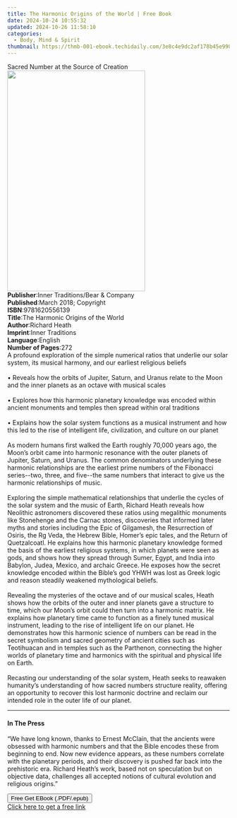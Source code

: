 ```yaml
---
title: The Harmonic Origins of the World | Free Book
date: 2024-10-24 10:55:32
updated: 2024-10-26 11:58:10
categories:
  - Body, Mind & Spirit
thumbnail: https://thmb-001-ebook.techidaily.com/3e8c4e9dc2af178b45e990d9999424be808357b4510942c781f50c75b914a1e5.jpg
---
```

<main id="book-container">
  <div class="flex flex-col">
    <div class="book-brief flex-1 py-6 px-4 sm:p-6 md:py-10 md:px-8">
      <!-- brief-->
      <div class="book-brief-main">Sacred Number at the Source of Creation</div>
    </div>
    <div
      class="book-meta-info flex-1 grid gap-4 col-start-1 col-end-3 row-start-1 sm:mb-6 sm:grid-cols-4 lg:gap-6 lg:col-start-2 lg:row-end-6 lg:row-span-6 lg:mb-0"
    >
      <div
        class="book-meta-info-left place-content-center mt-4 p-4 text-sm leading-6 col-start-2 col-span-2 dark:text-slate-400"
      >
        <img
          class="w-full h-500 object-cover rounded-lg sm:h-255 sm:col-span-2 lg:col-span-full"
          src="https://img-001-ebook.techidaily.com/4f0ab0276c0e81a2192839ac058e7d5a7bfe4761f50913b29c57b37f8690dc1c.jpg"
          alt=""
          width="312"
          height="500"
        />
      </div>
      <div
        class="book-meta-info-right mt-2 col-start-1 row-start-2 col-span-3 self-center"
      >
        <!-- meta data  -->
        <div class="flex flex-col px-4 md:px-8">
          <div class="flex-1">
            <strong>Publisher</strong>:<span class="px-2"
              >Inner Traditions/Bear &amp; Company</span
            >
          </div>
          <div class="flex-1">
            <strong>Published</strong>:<span class="px-2"
              >March 2018; Copyright</span
            >
          </div>
          <div class="flex-1">
            <strong>ISBN</strong>:<span class="px-2">9781620556139</span>
          </div>
          <div class="flex-1">
            <strong>Title</strong>:<span class="px-2"
              >The Harmonic Origins of the World</span
            >
          </div>
          <div class="flex-1">
            <strong>Author</strong>:<span class="px-2">Richard Heath</span>
          </div>
          <div class="flex-1">
            <strong>Imprint</strong>:<span class="px-2">Inner Traditions</span>
          </div>
          <div class="flex-1">
            <strong>Language</strong>:<span class="px-2">English</span>
          </div>
          <div class="flex-1">
            <strong>Number of Pages</strong>:<span class="px-2">272</span>
          </div>
        </div>
      </div>
    </div>
    <div class="book-description flex-1 py-6 px-4 sm:p-6 md:py-10 md:px-8">
      <div class="book-description-main">
        <div accordion-content="" id="description">
          A profound exploration of the simple numerical ratios that underlie
          our solar system, its musical harmony, and our earliest religious
          beliefs <br /><br />• Reveals how the orbits of Jupiter, Saturn, and
          Uranus relate to the Moon and the inner planets as an octave with
          musical scales <br /><br />• Explores how this harmonic planetary
          knowledge was encoded within ancient monuments and temples then spread
          within oral traditions <br /><br />• Explains how the solar system
          functions as a musical instrument and how this led to the rise of
          intelligent life, civilization, and culture on our planet
          <br /><br />As modern humans first walked the Earth roughly 70,000
          years ago, the Moon’s orbit came into harmonic resonance with the
          outer planets of Jupiter, Saturn, and Uranus. The common denominators
          underlying these harmonic relationships are the earliest prime numbers
          of the Fibonacci series--two, three, and five--the same numbers that
          interact to give us the harmonic relationships of music.
          <br /><br />Exploring the simple mathematical relationships that
          underlie the cycles of the solar system and the music of Earth,
          Richard Heath reveals how Neolithic astronomers discovered these
          ratios using megalithic monuments like Stonehenge and the Carnac
          stones, discoveries that informed later myths and stories including
          the Epic of Gilgamesh, the Resurrection of Osiris, the Rg Veda, the
          Hebrew Bible, Homer’s epic tales, and the Return of Quetzalcoatl. He
          explains how this harmonic planetary knowledge formed the basis of the
          earliest religious systems, in which planets were seen as gods, and
          shows how they spread through Sumer, Egypt, and India into Babylon,
          Judea, Mexico, and archaic Greece. He exposes how the secret knowledge
          encoded within the Bible’s god YHWH was lost as Greek logic and reason
          steadily weakened mythological beliefs. <br /><br />Revealing the
          mysteries of the octave and of our musical scales, Heath shows how the
          orbits of the outer and inner planets gave a structure to time, which
          our Moon’s orbit could then turn into a harmonic matrix. He explains
          how planetary time came to function as a finely tuned musical
          instrument, leading to the rise of intelligent life on our planet. He
          demonstrates how this harmonic science of numbers can be read in the
          secret symbolism and sacred geometry of ancient cities such as
          Teotihuacan and in temples such as the Parthenon, connecting the
          higher worlds of planetary time and harmonics with the spiritual and
          physical life on Earth. <br /><br />Recasting our understanding of the
          solar system, Heath seeks to reawaken humanity’s understanding of how
          sacred numbers structure reality, offering an opportunity to recover
          this lost harmonic doctrine and reclaim our intended role in the outer
          life of our planet.
        </div>
        <div class="accordion-fader"></div>
      </div>
    </div>
    <div class="book-excerpts flex-1 py-6 px-4 sm:p-6 md:py-10 md:px-8">
      <!-- excerpts-->
      <div class="book-excerpts-main">
        <hr />
        <h4 class="placeholder placeholder-heading">
          <span>In The Press</span>
        </h4>
        <p>
          “We have long known, thanks to Ernest McClain, that the ancients were
          obsessed with harmonic numbers and that the Bible encodes these from
          beginning to end. Now new evidence appears, as these numbers correlate
          with the planetary periods, and their discovery is pushed far back
          into the prehistoric era. Richard Heath’s work, based not on
          speculation but on objective data, challenges all accepted notions of
          cultural evolution and religious origins.”
        </p>
      </div>
    </div>
    <div
      class="book-about-author flex-1 py-6 px-4 sm:p-6 md:py-10 md:px-8"
    ></div>
    <div class="book-free-get flex-1 py-6 px-4 sm:p-6 md:py-10 md:px-8">
      <button
        id="btn-free-get"
        class="bg-blue-500 hover:bg-blue-700 text-white font-bold py-2 px-4 rounded"
      >
        Free Get EBook (.PDF/.epub)
      </button>
      <div id="countdown-display" class="px-2 text-lg mt-2"></div>
      <a
        id="free-link"
        class="hidden bg-blue-500 hover:bg-blue-700 text-white font-bold py-2 px-4 rounded"
        href="https://www.ebooks.com/en-us/book/95856040/the-harmonic-origins-of-the-world/richard-heath/"
        target="_blank"
        >Click here to get a free link</a
      >
    </div>
    <script>
      let countdownTime = 0;
      let countdownInterval = null;
      document
        .getElementById('btn-free-get')
        .addEventListener('click', startCountdown);
      function startCountdown() {
        countdownTime = new Date().getTime() + 60000 * 3;
        countdownInterval = setInterval(updateCountdown, 1000);
        document.getElementById('btn-free-get').disabled = true;
        document
          .getElementById('btn-free-get')
          .classList.add('bg-gray-500', 'cursor-not-allowed');
      }
      function updateCountdown() {
        let currentTime = new Date().getTime();
        let timeLeft = countdownTime - currentTime;
        let secondsLeft = Math.floor(timeLeft / 1000);
        document.getElementById('countdown-display').innerHTML =
          `Remaining time: ${secondsLeft} seconds.`;
        if (secondsLeft <= 0) {
          clearInterval(countdownInterval);
          document.getElementById('btn-free-get').classList.add('hidden');
          document.getElementById('free-link').classList.remove('hidden');
          document.getElementById('countdown-display').innerHTML = '';
        }
      }
    </script>
  </div>
</main>
